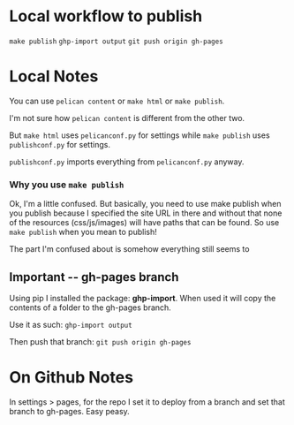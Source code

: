 # Local workflow to publish
`make publish`
`ghp-import output`
`git push origin gh-pages`

# Local Notes
You can use `pelican content` or `make html` or `make publish`.

I'm not sure how `pelican content` is different from the other two.

But `make html` uses `pelicanconf.py` for settings
while `make publish` uses `publishconf.py` for settings.

`publishconf.py` imports everything from `pelicanconf.py` anyway.

### Why you use `make publish`
Ok, I'm a little confused. But basically, you need to use make publish when you publish
because I specified the site URL in there and without that none of the resources (css/js/images)
will have paths that can be found. So use `make publish` when you mean to publish!

The part I'm confused about is somehow everything still seems to 


## Important -- gh-pages branch
Using pip I installed the package: **ghp-import**.
When used it will copy the contents of a folder to the gh-pages branch.

Use it as such:
`ghp-import output`

Then push that branch:
`git push origin gh-pages`


# On Github Notes
In settings > pages, for the repo I set it to deploy from a branch and set that branch to gh-pages. Easy peasy.